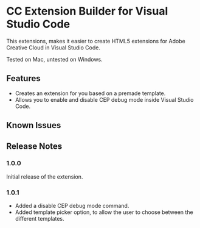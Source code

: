 # CC Extension Builder for Visual Studio Code

This extensions, makes it easier to create HTML5 extensions for Adobe Creative Cloud in Visual Studio Code.

Tested on Mac, untested on Windows.

## Features

- Creates an extension for you based on a premade template.
- Allows you to enable and disable CEP debug mode inside Visual Studio Code.

## Known Issues

## Release Notes

### 1.0.0

Initial release of the extension.

### 1.0.1

- Added a disable CEP debug mode command.
- Added template picker option, to allow the user to choose between the different templates.